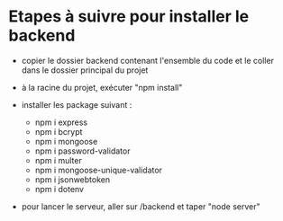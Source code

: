 # Etapes à suivre pour installer le backend

- copier le dossier backend contenant l'ensemble du code et le coller dans le dossier principal du projet
- à la racine du projet, exécuter "npm install"
- installer les package suivant :

  - npm i express
  - npm i bcrypt
  - npm i mongoose
  - npm i password-validator
  - npm i multer
  - npm i mongoose-unique-validator
  - npm i jsonwebtoken
  - npm i dotenv
  

- pour lancer le serveur, aller sur /backend et taper "node server"
